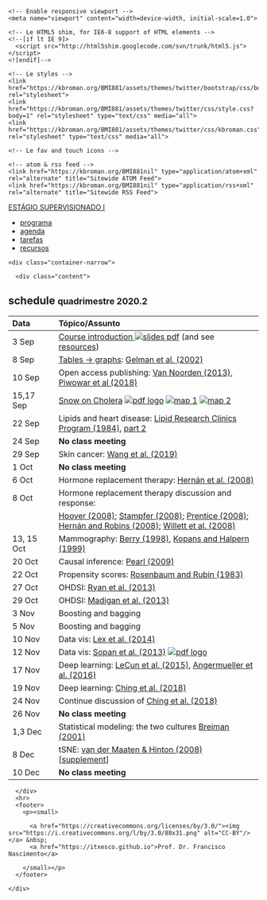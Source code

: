 <!DOCTYPE html>
<html lang="en">
  <head>
    <meta charset="utf-8">
    <title>programa</title>
    <meta name="description" content="Agenda do curso ISC0180 - ESTÁGIO SUPERVISIONADO I">
    <meta name="author" content="Prof. Dr. Francisco Nascimento">

    <!-- Enable responsive viewport -->
    <meta name="viewport" content="width=device-width, initial-scale=1.0">

    <!-- Le HTML5 shim, for IE6-8 support of HTML elements -->
    <!--[if lt IE 9]>
      <script src="http://html5shim.googlecode.com/svn/trunk/html5.js"></script>
    <![endif]-->

    <!-- Le styles -->
    <link href="https://kbroman.org/BMI881/assets/themes/twitter/bootstrap/css/bootstrap.2.2.2.min.css" rel="stylesheet">
    <link href="https://kbroman.org/BMI881/assets/themes/twitter/css/style.css?body=1" rel="stylesheet" type="text/css" media="all">
    <link href="https://kbroman.org/BMI881/assets/themes/twitter/css/kbroman.css" rel="stylesheet" type="text/css" media="all">

    <!-- Le fav and touch icons -->

    <!-- atom & rss feed -->
    <link href="https://kbroman.org/BMI881nil" type="application/atom+xml" rel="alternate" title="Sitewide ATOM Feed">
    <link href="https://kbroman.org/BMI881nil" type="application/rss+xml" rel="alternate" title="Sitewide RSS Feed">

  </head>

  <body>
    <div class="navbar">
      <div class="navbar-inner">
        <div class="container-narrow">
          <a class="brand" href="https://kbroman.org/BMI881">ESTÁGIO SUPERVISIONADO I</a>
          <ul class="nav">
              <li><a href="https://kbroman.org/BMI881/syllabus.html">programa</a></li>
              <li><a href="https://kbroman.org/BMI881/schedule.html">agenda</a></li>
              <li><a href="https://kbroman.org/BMI881/assignments.html">tarefas</a></li>
              <li><a href="https://kbroman.org/BMI881/resources.html">recursos</a></li>
        </div>
      </div>
    </div>

    <div class="container-narrow">

      <div class="content">
        

<div class="page-header">
  <h2>schedule  <small>quadrimestre 2020.2</small></h2>
</div>

<div class="row-fluid">
  <div class="span12">
    <table>
  <thead>
    <tr>
      <th style="text-align: left">Data</th>
      <th>    </th>
      <th style="text-align: left">Tópico/Assunto</th>
    </tr>
  </thead>
  <tbody>
    <tr>
      <td style="text-align: left">3 Sep</td>
      <td> </td>
      <td style="text-align: left"><a href="slides/00_intro_slides.pdf">Course introduction <img src="/BMI881/icons/pdf-icon.png" alt="slides pdf" /></a> (and see <a href="resources.html">resources</a>)</td>
    </tr>
    <tr>
      <td style="text-align: left">8 Sep</td>
      <td> </td>
      <td style="text-align: left"><a href="/BMI881/slides/01a_gelman_slides.pdf">Tables → graphs</a>: <a href="https://doi.org/10.1198/000313002317572790">Gelman et al. (2002)</a></td>
    </tr>
    <tr>
      <td style="text-align: left">10 Sep</td>
      <td> </td>
      <td style="text-align: left">Open access publishing: <a href="https://doi.org/10.1038/495426a">Van Noorden (2013)</a>, <a href="https://doi.org/10.7717/peerj.4375">Piwowar et al (2018)</a></td>
    </tr>
    <tr>
      <td style="text-align: left">15,17 Sep</td>
      <td> </td>
      <td style="text-align: left"><a href="http://www.ph.ucla.edu/epi/snow/snowbook.html">Snow on Cholera</a> <a href="assets/snow_cholera.pdf"><img src="/BMI881/icons/pdf-icon.png" alt="pdf logo" /></a> <a href="https://www.ph.ucla.edu/epi/snow/snowmap1.pdf"><img src="/BMI881/icons/pdf-icon.png" alt="map 1" /></a> <a href="https://www.ph.ucla.edu/epi/snow/snowmap2.pdf"><img src="/BMI881/icons/pdf-icon.png" alt="map 2" /></a></td>
    </tr>
    <tr>
      <td style="text-align: left">22 Sep</td>
      <td> </td>
      <td style="text-align: left">Lipids and heart disease: <a href="https://doi.org/10.1001/jama.1984.03340270029025">Lipid Research Clinics Program (1984)</a>, <a href="https://doi.org/10.1001/jama.1984.03340270043026">part 2</a></td>
    </tr>
    <tr>
      <td style="text-align: left">24 Sep</td>
      <td> </td>
      <td style="text-align: left"><strong>No class meeting</strong></td>
    </tr>
    <tr>
      <td style="text-align: left">29 Sep</td>
      <td> </td>
      <td style="text-align: left">Skin cancer: <a href="https://doi.org/10.1001/jamadermatol.2019.2335">Wang et al. (2019)</a></td>
    </tr>
    <tr>
      <td style="text-align: left">1 Oct</td>
      <td> </td>
      <td style="text-align: left"><strong>No class meeting</strong></td>
    </tr>
    <tr>
      <td style="text-align: left">6 Oct</td>
      <td> </td>
      <td style="text-align: left">Hormone replacement therapy: <a href="https://doi.org/10.1097/EDE.0b013e3181875e61">Hernán et al. (2008)</a></td>
    </tr>
    <tr>
      <td style="text-align: left">8 Oct</td>
      <td> </td>
      <td style="text-align: left">Hormone replacement therapy discussion and response:</td>
    </tr>
    <tr>
      <td style="text-align: left"> </td>
      <td> </td>
      <td style="text-align: left"><a href="https://doi.org/10.1097/EDE.0b013e318188e21d">Hoover (2008)</a>; <a href="https://doi.org/10.1097/EDE.0b013e318188442e">Stampfer (2008)</a>; <a href="https://doi.org/10.1097/EDE.0b013e318188e83b">Prentice (2008)</a>; <a href="https://doi.org/10.1097/EDE.0b013e318188e85f">Hernán and Robins (2008)</a>; <a href="https://doi.org/10.1097/EDE.0b013e318188e84e">Willett et al. (2008)</a></td>
    </tr>
    <tr>
      <td style="text-align: left">13, 15 Oct</td>
      <td> </td>
      <td style="text-align: left">Mammography: <a href="https://doi.org/10.1093/jnci/90.19.1431">Berry (1998)</a>, <a href="https://doi.org/10.1093/jnci/91.4.382">Kopans and Halpern (1999)</a></td>
    </tr>
    <tr>
      <td style="text-align: left">20 Oct</td>
      <td> </td>
      <td style="text-align: left">Causal inference: <a href="http://doi.org/10.1214/09-SS057">Pearl (2009)</a></td>
    </tr>
    <tr>
      <td style="text-align: left">22 Oct</td>
      <td> </td>
      <td style="text-align: left">Propensity scores: <a href="http://doi.org/10.1093/biomet/70.1.41">Rosenbaum and Rubin (1983)</a></td>
    </tr>
    <tr>
      <td style="text-align: left">27 Oct</td>
      <td> </td>
      <td style="text-align: left">OHDSI: <a href="https://doi.org/10.1038/psp.2013.52">Ryan et al. (2013)</a></td>
    </tr>
    <tr>
      <td style="text-align: left">29 Oct</td>
      <td> </td>
      <td style="text-align: left">OHDSI: <a href="https://doi.org/10.1093/aje/kwt010">Madigan et al. (2013)</a></td>
    </tr>
    <tr>
      <td style="text-align: left">3 Nov</td>
      <td> </td>
      <td style="text-align: left">Boosting and bagging</td>
    </tr>
    <tr>
      <td style="text-align: left">5 Nov</td>
      <td> </td>
      <td style="text-align: left">Boosting and bagging</td>
    </tr>
    <tr>
      <td style="text-align: left">10 Nov</td>
      <td> </td>
      <td style="text-align: left">Data vis: <a href="https://doi.org/10.1109/TVCG.2014.2346248">Lex et al. (2014)</a></td>
    </tr>
    <tr>
      <td style="text-align: left">12 Nov</td>
      <td> </td>
      <td style="text-align: left">Data vis: <a href="https://doi.org/10.1080/10447318.2012.687676">Sopan et al. (2013)</a> <a href="http://www.cs.umd.edu/~ben/Sopan2013Exploring.pdf"><img src="/BMI881/icons/pdf-icon.png" alt="pdf logo" /></a></td>
    </tr>
    <tr>
      <td style="text-align: left">17 Nov</td>
      <td> </td>
      <td style="text-align: left">Deep learning: <a href="https://doi.org/10.1038/nature14539">LeCun et al. (2015)</a>, <a href="https://doi.org/10.15252/msb.20156651">Angermueller et al. (2016)</a></td>
    </tr>
    <tr>
      <td style="text-align: left">19 Nov</td>
      <td> </td>
      <td style="text-align: left">Deep learning: <a href="https://doi.org/10.1098/rsif.2017.0387">Ching et al. (2018)</a></td>
    </tr>
    <tr>
      <td style="text-align: left">24 Nov</td>
      <td> </td>
      <td style="text-align: left">Continue discussion of <a href="https://doi.org/10.1098/rsif.2017.0387">Ching et al. (2018)</a></td>
    </tr>
    <tr>
      <td style="text-align: left">26 Nov</td>
      <td> </td>
      <td style="text-align: left"><strong>No class meeting</strong></td>
    </tr>
    <tr>
      <td style="text-align: left">1,3 Dec</td>
      <td> </td>
      <td style="text-align: left">Statistical modeling: the two cultures <a href="https://doi.org/10.1214/ss/1009213726">Breiman (2001)</a></td>
    </tr>
    <tr>
      <td style="text-align: left">8 Dec</td>
      <td> </td>
      <td style="text-align: left">tSNE: <a href="http://www.jmlr.org/papers/volume9/vandermaaten08a/vandermaaten08a.pdf">van der Maaten &amp; Hinton (2008)</a> [<a href="https://lvdmaaten.github.io/publications/misc/Supplement_JMLR_2008.pdf">supplement</a>]</td>
    </tr>
    <tr>
      <td style="text-align: left">10 Dec</td>
      <td> </td>
      <td style="text-align: left"><strong>No class meeting</strong></td>
    </tr>
  </tbody>
</table>

  </div>
</div>


      </div>
      <hr>
      <footer>
        <p><small>
  <!-- start of Karl's footer; modify this part -->
          <a href="https://creativecommons.org/licenses/by/3.0/"><img src="https://i.creativecommons.org/l/by/3.0/88x31.png" alt="CC-BY"/></a> &nbsp;
          <a href="https://itxesco.github.io">Prof. Dr. Francisco Nascimento</a>
  <!-- end of Karl's footer; modify this part -->
        </small></p>
      </footer>

    </div>

    
  </body>
</html>
